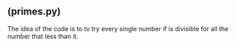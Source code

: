 ## (primes.py)
<p>The idea of the code is to to try every single number if is divisible for all the number that less than it.</p>

